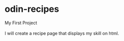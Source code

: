 # odin-recipes
My First Project<br></br>
I will create a recipe page that displays my skill on html.
